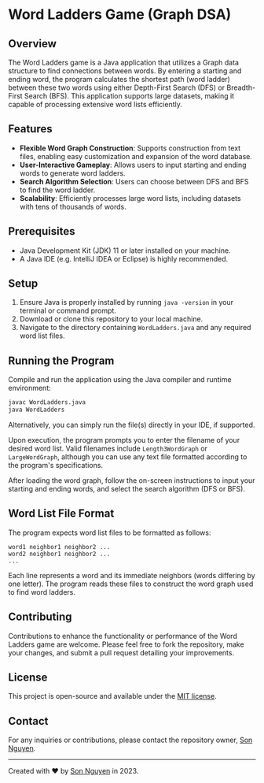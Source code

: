 # Word Ladders Game (Graph DSA)

## Overview
The Word Ladders game is a Java application that utilizes a Graph data structure to find connections between words. By entering a starting and ending word, the program calculates the shortest path (word ladder) between these two words using either Depth-First Search (DFS) or Breadth-First Search (BFS). This application supports large datasets, making it capable of processing extensive word lists efficiently.

## Features
- **Flexible Word Graph Construction**: Supports construction from text files, enabling easy customization and expansion of the word database.
- **User-Interactive Gameplay**: Allows users to input starting and ending words to generate word ladders.
- **Search Algorithm Selection**: Users can choose between DFS and BFS to find the word ladder.
- **Scalability**: Efficiently processes large word lists, including datasets with tens of thousands of words.

## Prerequisites
- Java Development Kit (JDK) 11 or later installed on your machine.
- A Java IDE (e.g. IntelliJ IDEA or Eclipse) is highly recommended.

## Setup
1. Ensure Java is properly installed by running `java -version` in your terminal or command prompt.
2. Download or clone this repository to your local machine.
3. Navigate to the directory containing `WordLadders.java` and any required word list files.

## Running the Program
Compile and run the application using the Java compiler and runtime environment:
```bash
javac WordLadders.java
java WordLadders
```
Alternatively, you can simply run the file(s) directly in your IDE, if supported.

Upon execution, the program prompts you to enter the filename of your desired word list. Valid filenames include `Length3WordGraph` or `LargeWordGraph`, although you can use any text file formatted according to the program's specifications.

After loading the word graph, follow the on-screen instructions to input your starting and ending words, and select the search algorithm (DFS or BFS).

## Word List File Format
The program expects word list files to be formatted as follows:
```
word1 neighbor1 neighbor2 ...
word2 neighbor1 neighbor2 ...
...
```
Each line represents a word and its immediate neighbors (words differing by one letter). The program reads these files to construct the word graph used to find word ladders.

## Contributing
Contributions to enhance the functionality or performance of the Word Ladders game are welcome. Please feel free to fork the repository, make your changes, and submit a pull request detailing your improvements.

## License
This project is open-source and available under the [MIT license](https://opensource.org/licenses/MIT).

## Contact
For any inquiries or contributions, please contact the repository owner, [Son Nguyen](https://github.com/hoangsonww).

---

Created with ❤️ by [Son Nguyen](https://github.com/hoangsonww) in 2023.
